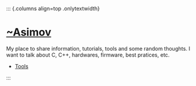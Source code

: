 ::: {.columns align=top .onlytextwidth}

# [~Asimov](https://tilde.club/~asimov/)

My place to share information, tutorials, tools and some random thoughts.
I want to talk about C, C++, hardwares, firmware, best pratices, etc.

- [Tools](https://tilde.club/~asimov/content/tools.html)

:::